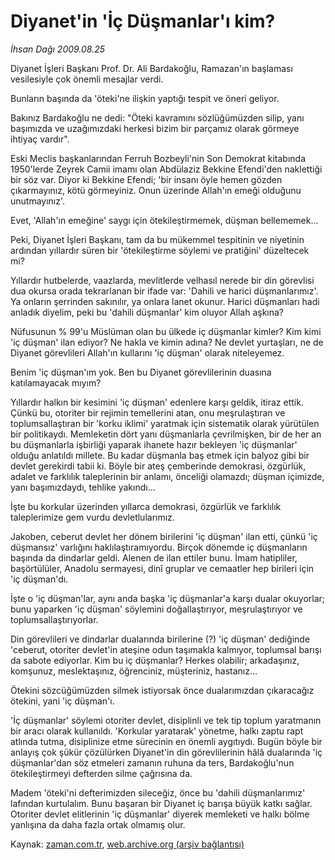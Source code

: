 # Diyanet'in 'İç Düşmanlar'ı kim?

*İhsan Dağı 2009.08.25*

<tr><td class="metin" colspan="2" style="padding-top: 20px; padding-left: 5px; padding-right: 10px;">Diyanet İşleri Başkanı Prof. Dr. Ali Bardakoğlu, Ramazan'ın başlaması vesilesiyle çok önemli mesajlar verdi.</td></tr><tr><td class="metin" colspan="2" style="padding-top: 20px; padding-left: 5px; padding-right: 10px;"><p>Bunların başında da 'öteki'ne ilişkin yaptığı tespit ve öneri geliyor.
<p>Bakınız Bardakoğlu ne dedi: "Öteki kavramını sözlüğümüzden silip, yanı başımızda ve uzağımızdaki herkesi bizim bir parçamız olarak görmeye ihtiyaç vardır".
<p>Eski Meclis başkanlarından Ferruh Bozbeyli'nin Son Demokrat kitabında 1950'lerde Zeyrek Camii imamı olan Abdülaziz Bekkine Efendi'den naklettiği bir söz var. Diyor ki Bekkine Efendi; 'bir insanı öyle hemen gözden çıkarmayınız, kötü görmeyiniz. Onun üzerinde Allah'ın emeği olduğunu unutmayınız'.
<p>Evet, 'Allah'ın emeğine' saygı için ötekileştirmemek, düşman bellememek...
<p>Peki, Diyanet İşleri Başkanı, tam da bu mükemmel tespitinin ve niyetinin ardından yıllardır süren bir 'ötekileştirme söylemi ve pratiğini' düzeltecek mi?
<p>Yıllardır hutbelerde, vaazlarda, mevlitlerde velhasıl nerede bir din görevlisi dua okursa orada tekrarlanan bir ifade var: 'Dahili ve harici düşmanlarımız'. Ya onların şerrinden sakınılır, ya onlara lanet okunur. Harici düşmanları hadi anladık diyelim, peki bu 'dahili düşmanlar' kim oluyor Allah aşkına?
<p>Nüfusunun % 99'u Müslüman olan bu ülkede iç düşmanlar kimler? Kim kimi 'iç düşman' ilan ediyor? Ne hakla ve kimin adına? Ne devlet yurtaşları, ne de Diyanet görevlileri Allah'ın kullarını 'iç düşman' olarak niteleyemez.
<p>Benim 'iç düşman'ım yok. Ben bu Diyanet görevlilerinin duasına katılamayacak mıyım?
<p>Yıllardır halkın bir kesimini 'iç düşman' edenlere karşı geldik, itiraz ettik. Çünkü bu, otoriter bir rejimin temellerini atan, onu meşrulaştıran ve toplumsallaştıran bir 'korku iklimi' yaratmak için sistematik olarak yürütülen bir politikaydı. Memleketin dört yanı düşmanlarla çevrilmişken, bir de her an bu düşmanlarla işbirliği yaparak ihanete hazır bekleyen 'iç düşmanlar' olduğu anlatıldı millete. Bu kadar düşmanla baş etmek için balyoz gibi bir devlet gerekirdi tabii ki. Böyle bir ateş çemberinde demokrasi, özgürlük, adalet ve farklılık taleplerinin bir anlamı, önceliği olamazdı; düşman içimizde, yanı başımızdaydı, tehlike yakındı...
<p>İşte bu korkular üzerinden yıllarca demokrasi, özgürlük ve farklılık taleplerimize gem vurdu devletlularımız.
<p>Jakoben, ceberut devlet her dönem birilerini 'iç düşman' ilan etti, çünkü 'iç düşmansız' varlığını haklılaştıramıyordu. Birçok dönemde iç düşmanların başında da dindarlar geldi. Alenen de ilan ettiler bunu. İmam hatipliler, başörtülüler, Anadolu sermayesi, dinî gruplar ve cemaatler hep birileri için 'iç düşman'dı.
<p>İşte o 'iç düşman'lar, aynı anda başka 'iç düşmanlar'a karşı dualar okuyorlar; bunu yaparken 'iç düşman' söylemini doğallaştırıyor, meşrulaştırıyor ve toplumsallaştırıyorlar.
<p>Din görevlileri ve dindarlar dualarında birilerine (?) 'iç düşman' dediğinde 'ceberut, otoriter devlet'in ateşine odun taşımakla kalmıyor, toplumsal barışı da sabote ediyorlar. Kim bu iç düşmanlar? Herkes olabilir; arkadaşınız, komşunuz, meslektaşınız, öğrenciniz, müşteriniz, hastanız...
<p>Ötekini sözcüğümüzden silmek istiyorsak önce dualarımızdan çıkaracağız ötekini, yani 'iç düşman'ı.
<p>'İç düşmanlar' söylemi otoriter devlet, disiplinli ve tek tip toplum yaratmanın bir aracı olarak kullanıldı. 'Korkular yaratarak' yönetme, halkı zaptu rapt atlında tutma, disiplinize etme sürecinin en önemli aygıtıydı. Bugün böyle bir anlayış çok şükür çözülürken Diyanet'in din görevlilerinin hâlâ dualarında 'iç düşmanlar'dan söz etmeleri zamanın ruhuna da ters, Bardakoğlu'nun ötekileştirmeyi defterden silme çağrısına da.
<p>Madem 'öteki'ni defterimizden sileceğiz, önce bu 'dahili düşmanlarımız' lafından kurtulalım. Bunu başaran bir Diyanet iç barışa büyük katkı sağlar. Otoriter devlet elitlerinin 'iç düşmanlar' diyerek memleketi ve halkı bölme yanlışına da daha fazla ortak olmamış olur.<br/></p></p></p></p></p></p></p></p></p></p></p></p></p></p></p></p></td></tr>

Kaynak: [zaman.com.tr](http://zaman.com.tr/yazar.do?yazino=884236), [web.archive.org (arşiv bağlantısı)](http://web.archive.org/web/20090901153307/http://www.zaman.com.tr:80/yazar.do?yazino=884236)

